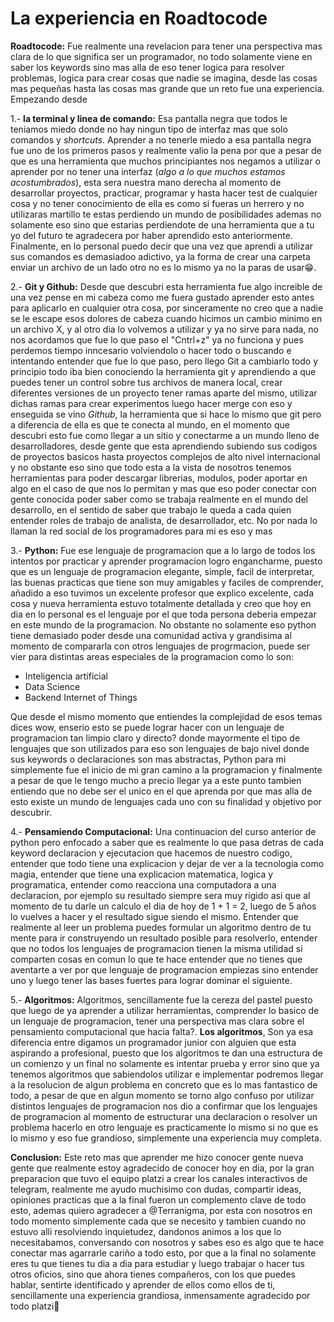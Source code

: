# La experiencia en Roadtocode

**Roadtocode:** Fue realmente una revelacion para tener una perspectiva mas clara de lo que significa ser un programador, no todo solamente viene en saber los keywords sino mas alla de eso tener logica para resolver problemas, logica para crear cosas que nadie se imagina, desde las cosas mas pequeñas hasta las cosas mas grande que un reto fue una experiencia. Empezando desde

1.- 	**la terminal y linea de comando:** Esa pantalla negra que todos le teniamos miedo donde no hay ningun tipo de interfaz mas que solo comandos y *shortcuts*. Aprender a no tenerle miedo a esa pantalla negra fue uno de los primeros pasos y realmente valio la pena por que a pesar de que es una herramienta que muchos principiantes nos negamos a utilizar o aprender por no tener una interfaz (*algo a lo que muchos estamos acostumbrados*), esta sera nuestra mano derecha al momento de desarrollar proyectos, practicar, programar y hasta hacer test de cualquier cosa y no tener conocimiento de ella es como si fueras un herrero y no utilizaras martillo te estas perdiendo un mundo de posibilidades ademas no solamente eso sino que estarias perdiendote de una herramienta que a tu yo del futuro te agradecera por haber aprendido esto anteriormente. Finalmente, en lo personal puedo decir que una vez que aprendi a utilizar sus comandos es demasiadoo adictivo, ya la forma de crear una carpeta enviar un archivo de un lado otro no es lo mismo ya no la paras de usar😁.

2.- **Git y Github:** Desde que descubri esta herramienta fue algo increible de una vez pense en mi cabeza como me fuera gustado aprender esto antes para aplicarlo en cualquier otra cosa, por sinceramente no creo que a nadie se le escape esos dolores de cabeza cuando hicimos un cambio minimo en un archivo X, y al otro dia lo volvemos a utilizar y ya no sirve para nada, no nos acordamos que fue lo que paso el "Cntrl+z" ya no funciona y pues perdemos tiempo inncesario volviendolo o hacer todo o buscando e intentando entender que fue lo que paso, pero llego Git a cambiarlo todo y principio todo iba bien conociendo la herramienta git y aprendiendo a que puedes tener un control sobre tus archivos de manera local, crear diferentes versiones de un proyecto tener ramas aparte del mismo, utilizar dichas ramas para crear experimentos luego hacer merge con eso y enseguida se vino *Github*, la herramienta que si hace lo mismo que git pero a diferencia de ella es que te conecta al mundo, en el momento que descubri esto fue como llegar a un sitio y conectarme a un mundo lleno de desarrolladores, desde gente que esta aprendiendo subiendo sus codigos de proyectos basicos hasta proyectos complejos de alto nivel internacional y no obstante eso sino que todo esta a la vista de nosotros tenemos herramientas para poder descargar librerias, modulos, poder aportar en algo en el caso de que nos lo permitan y mas que eso poder conectar con gente conocida poder saber como se trabaja realmente en el mundo del desarrollo, en el sentido de saber que trabajo le queda a cada quien entender roles de trabajo de analista, de desarrollador, etc. No por nada lo llaman la red social de los programadores para mi es eso y mas 

3.- **Python:** Fue ese lenguaje de programacion que a lo largo de todos los intentos por practicar y aprender programacion logro engancharme, puesto que es un lenguaje de programacion elegante, simple, facil de interpretar, las buenas practicas que tiene son muy amigables y faciles de comprender, añadido a eso tuvimos un excelente profesor que explico excelente, cada cosa y nueva herramienta estuvo totalmente detallada y creo que hoy en dia en lo personal es el lenguaje por el que toda persona deberia empezar en este mundo de la programacion. No obstante no solamente eso python tiene demasiado poder desde una comunidad activa y grandisima al momento de compararla con otros lenguajes de progrmacion, puede ser vier para distintas areas especiales de la programacion como lo son:

*	Inteligencia artificial
*	Data Science
*	Backend
	Internet of Things

Que desde el mismo momento que entiendes la complejidad de esos temas dices wow, enserio esto se puede lograr hacer con un lenguaje de programacion tan limpio claro y directo? donde mayormente el tipo de lenguajes que son utilizados para eso son lenguajes de bajo nivel donde sus keywords o declaraciones son mas abstractas, Python para mi simplemente fue el inicio de mi gran camino a la programacion y finalmente a pesar de que le tengo mucho a precio llegar ya a este punto tambien entiendo que no debe ser el unico en el que aprenda por que mas alla de esto existe un mundo de lenguajes cada uno con su finalidad y objetivo por descubrir.

4.- **Pensamiendo Computacional:** Una continuacion del curso anterior de python pero enfocado a saber que es realmente lo que pasa detras de cada keyword declaracion y ejecutacion que hacemos de nuestro codigo, entender que todo tiene una explicacion y dejar de ver a la tecnologia como magia, entender que tiene una explicacion matematica, logica y programatica, entender como reacciona una computadora a una declaracion, por ejemplo su resultado siempre sera muy rigido asi que al momento de tu darle un calculo el dia de hoy de 1 + 1 = 2, luego de 5 años lo vuelves a hacer y el resultado sigue siendo el mismo. Entender que realmente al leer un problema puedes formular un algoritmo dentro de tu mente para ir construyendo un resultado posible para resolverlo, entender que no todos los lenguajes de programacion tienen la misma utilidad si comparten cosas en comun lo que te hace entender que no tienes que aventarte a ver por que lenguaje de programacion empiezas sino entender uno y luego tener las bases fuertes para lograr dominar el siguiente.

5.- **Algoritmos:** Algoritmos, sencillamente fue la cereza del pastel puesto que luego de ya aprender a utilizar herramientas, comprender lo basico de un lenguaje de programacion, tener una perspectiva mas clara sobre el pensamiento computacional que hacia falta?. **Los algoritmos**, Son ya esa diferencia entre digamos un programador junior con alguien que esta aspirando a profesional, puesto que los algoritmos te dan una estructura de un comienzo y un final no solamente es intentar prueba y error sino que ya tenemos algoritmos que sabiendolos utilizar e implementar podremos llegar a la resolucion de algun problema en concreto que es lo mas fantastico de todo, a pesar de que en algun momento se torno algo confuso por utilizar distintos lenguajes de programacion nos dio a confirmar que los lenguajes de programacion al momento de estructurar una declaracion o resolver un problema hacerlo en otro lenguaje es practicamente lo mismo si no que es lo mismo y eso fue grandioso, simplemente una experiencia muy completa. 

**Conclusion:** Este reto mas que aprender me hizo conocer gente nueva gente que realmente estoy agradecido de conocer hoy en dia, por la gran preparacion que tuvo el equipo platzi a crear los canales interactivos de telegram, realmente me ayudo muchisimo con dudas, compartir ideas, opiniones practicas que a la final fueron un complemento clave de todo esto, ademas quiero agradecer a @Terranigma, por esta con nosotros en todo momento simplemente cada que se necesito y tambien cuando no estuvo alli resolviendo inquietudez, dandonos animos a los que lo necesitabamos, conversando con nosotros y sabes eso es algo que te hace conectar mas agarrarle cariño a todo esto, por que a la final no solamente eres tu que tienes tu dia a dia para estudiar y luego trabajar o hacer tus otros oficios, sino que ahora tienes compañeros, con los que puedes hablar, sentirte identificado y aprender de ellos como ellos de ti, sencillamente una experiencia grandiosa, inmensamente agradecido por todo platzi💖
